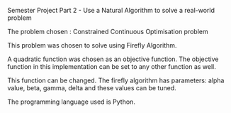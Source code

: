 Semester Project Part 2 - Use a Natural Algorithm to solve a real-world problem

The problem chosen : Constrained Continuous Optimisation problem

This problem was chosen to solve using Firefly Algorithm.

A quadratic function was chosen as an objective function. The objective function in this implementation can be set to any other function as well.

This function can be changed. The firefly algorithm has parameters: alpha value, beta, gamma, delta and these values can be tuned.

The programming language used is Python.

